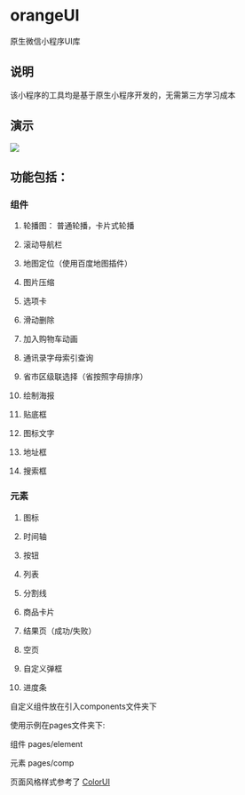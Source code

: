 # orangeUI
原生微信小程序UI库

## 说明
该小程序的工具均是基于原生小程序开发的，无需第三方学习成本

## 演示
![](https://user-gold-cdn.xitu.io/2019/12/25/16f3c75dcaf8d26f?w=258&h=258&f=jpeg&s=44009)

## 功能包括：

### 组件
1. 轮播图：  普通轮播，卡片式轮播

2. 滚动导航栏

3. 地图定位（使用百度地图插件）

4. 图片压缩
 
5. 选项卡

6. 滑动删除

7. 加入购物车动画

8. 通讯录字母索引查询

10. 省市区级联选择（省按照字母排序）

11. 绘制海报

12. 贴底框

12. 图标文字

13. 地址框

14. 搜索框

### 元素
1. 图标
 
2. 时间轴
 
3. 按钮
 
4. 列表
 
5. 分割线
 
6. 商品卡片
 
7. 结果页（成功/失败）

8. 空页

9. 自定义弹框

10. 进度条
 
自定义组件放在引入components文件夹下

使用示例在pages文件夹下:

组件 pages/element

元素 pages/comp

页面风格样式参考了
[ColorUI](https://github.com/weilanwl/ColorUI)
